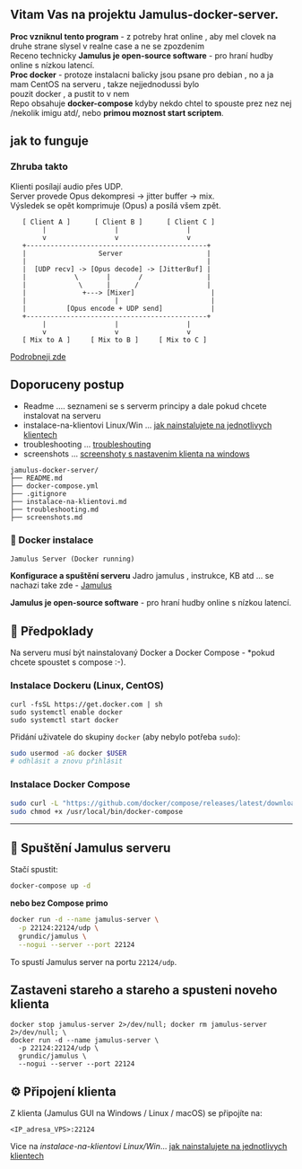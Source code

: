 
## Vitam Vas na projektu Jamulus-docker-server.  

**Proc vzniknul tento program** - z potreby hrat online , aby mel clovek na druhe strane slysel v realne case a ne se zpozdenim<br>
Receno technicky **Jamulus je open-source software** -  pro hraní hudby online s nízkou latencí.<br>
**Proc docker** - protoze instalacni balicky jsou psane pro debian , no a ja mam CentOS na serveru  , takze nejjednodussi bylo<br>
pouzit docker , a pustit to v nem <br>
Repo obsahuje **docker-compose** kdyby nekdo chtel to spouste prez nez nej /nekolik imigu atd/, nebo **primou moznost start scriptem**.<br>

## jak to  funguje 

### Zhruba takto <br>
Klienti posílají audio přes UDP.<br>
Server provede Opus dekompresi → jitter buffer → mix.<br>
Výsledek se opět komprimuje (Opus) a posílá všem zpět.<br>



```
   [ Client A ]      [ Client B ]      [ Client C ]
        |                 |                 |
        v                 v                 v
   +---------------------------------------------+
   |                  Server                     |
   |                                             |
   |  [UDP recv] -> [Opus decode] -> [JitterBuf] |
   |            \       |       /                |
   |             \      |      /                 |
   |              +---> [Mixer]                   |
   |                      |                       |
   |          [Opus encode + UDP send]            |
   +---------------------------------------------+
        |                 |                 |
        v                 v                 v
   [ Mix to A ]     [ Mix to B ]     [ Mix to C ]
```

[Podrobneji zde](https://jamulus.io/PerformingBandRehearsalsontheInternetWithJamulus.pdf?utm_source=chatgpt.com)

## Doporuceny postup 


* Readme .... seznameni se s serverm principy a dale pokud chcete instalovat na serveru  <br>
* instalace-na-klientovi Linux/Win ... [jak nainstalujete na jednotlivych klientech](https://github.com/PajaspaceNet/jamulus-docker-server/blob/main/instalace-na-klientovi.md)<br> 
*  troubleshooting ... [troubleshouting](https://github.com/PajaspaceNet/jamulus-docker-server/blob/main/troubleshooting.md)<br>
* screenshots ... [screenshoty s nastavenim klienta na windows](https://github.com/PajaspaceNet/jamulus-docker-server/blob/main/screenshots.md)

```
jamulus-docker-server/
├── README.md
├── docker-compose.yml
├── .gitignore
├── instalace-na-klientovi.md
├── troubleshooting.md
├── screenshots.md
```





### 📄  Docker instalace

```markdown
Jamulus Server (Docker running)
```
**Konfigurace a  spuštění serveru**
Jadro jamulus , instrukce, KB  atd ... se nachazi take zde  - [Jamulus](https://jamulus.io) 

**Jamulus je open-source software** -  pro hraní hudby online s nízkou latencí.



## 🔧 Předpoklady

Na serveru musí být nainstalovaný Docker a Docker Compose - *pokud chcete spoustet s compose :-).

### Instalace Dockeru (Linux, CentOS)

```
curl -fsSL https://get.docker.com | sh
sudo systemctl enable docker
sudo systemctl start docker
````

Přidání uživatele do skupiny `docker` (aby nebylo potřeba `sudo`):

```bash
sudo usermod -aG docker $USER
# odhlásit a znovu přihlásit
```

### Instalace Docker Compose

```bash
sudo curl -L "https://github.com/docker/compose/releases/latest/download/docker-compose-$(uname -s)-$(uname -m)" -o /usr/local/bin/docker-compose
sudo chmod +x /usr/local/bin/docker-compose
```

---

## 🚀 Spuštění Jamulus serveru

Stačí spustit:

```bash
docker-compose up -d
```

**nebo bez Compose primo** 

```bash
docker run -d --name jamulus-server \
  -p 22124:22124/udp \
  grundic/jamulus \
  --nogui --server --port 22124
```

To spustí Jamulus server na portu `22124/udp`.


## Zastaveni stareho a stareho a spusteni noveho klienta 

```
docker stop jamulus-server 2>/dev/null; docker rm jamulus-server 2>/dev/null; \
docker run -d --name jamulus-server \
  -p 22124:22124/udp \
  grundic/jamulus \
  --nogui --server --port 22124
```



## ⚙️ Připojení klienta

Z klienta (Jamulus GUI na Windows / Linux / macOS) se připojíte na:

```
<IP_adresa_VPS>:22124
```

Vice na *instalace-na-klientovi Linux/Win*... [jak nainstalujete na jednotlivych klientech](https://github.com/PajaspaceNet/jamulus-docker-server/blob/main/instalace-na-klientovi.md)<br> 





